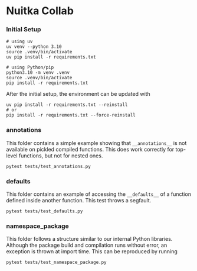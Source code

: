 # Nuitka Collab

### Initial Setup

```shell
# using uv
uv venv --python 3.10
source .venv/bin/activate
uv pip install -r requirements.txt

# using Python/pip
python3.10 -m venv .venv
source .venv/bin/activate
pip install -r requirements.txt
```

After the initial setup, the environment can be updated with
```shell
uv pip install -r requirements.txt --reinstall
# or
pip install -r requirements.txt --force-reinstall
````

### annotations

This folder contains a simple example showing that `__annotations__` is not
available on pickled compiled functions. This does work correctly for top-level
functions, but not for nested ones.
```shell
pytest tests/test_annotations.py
```

### defaults

This folder contains an example of accessing the `__defaults__` of a function
defined inside another function. This test throws a segfault.
```shell
pytest tests/test_defaults.py
```

### namespace_package

This folder follows a structure similar to our internal Python libraries.
Although the package build and compilation runs without error, an exception is
thrown at import time. This can be reproduced by running
```shell
pytest tests/test_namespace_package.py
```
